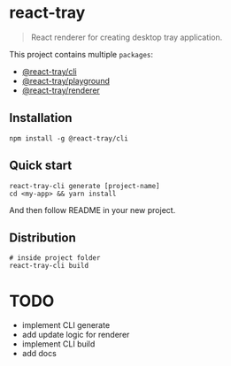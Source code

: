 # react-tray

> React renderer for creating desktop tray application.

This project contains multiple `packages`:

- [@react-tray/cli](./packages/cli/README.md)
- [@react-tray/playground](./packages/playground/README.md)
- [@react-tray/renderer](./packages/renderer/README.md)

## Installation

```
npm install -g @react-tray/cli
```

## Quick start

```
react-tray-cli generate [project-name]
cd <my-app> && yarn install
```

And then follow README in your new project.

## Distribution

```
# inside project folder
react-tray-cli build
```

# TODO

- implement CLI generate
- add update logic for renderer
- implement CLI build
- add docs
